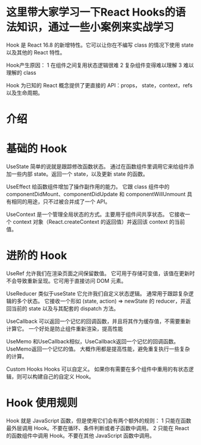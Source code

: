 # 这里带大家学习一下React Hooks的语法知识，通过一些小案例来实战学习

Hook 是 React 16.8 的新增特性。它可以让你在不编写 class 的情况下使用 state 以及其他的 React 特性。

Hook产生原因：
1 在组件之间复用状态逻辑很难
2 复杂组件变得难以理解
3 难以理解的 class

Hook 为已知的 React 概念提供了更直接的 API：props， state，context，refs 以及生命周期。

# 介绍
# 基础的 Hook
UseState  简单的说就是跟踪修改函数状态。
通过在函数组件里调用它来给组件添加一些内部 state。返回一个 state，以及更新 state 的函数。

UseEffect  给函数组件增加了操作副作用的能力。
它跟 class 组件中的 componentDidMount、componentDidUpdate 和 componentWillUnmount 具有相同的用途，只不过被合并成了一个 API。

UseContext 是一个管理全局状态的方式。主要用于组件间共享状态。
它接收一个 context 对象（React.createContext 的返回值）并返回该 context 的当前值。

# 进阶的 Hook

UseRef 允许我们在渲染页面之间保留数值。
它可用于存储可变值，该值在更新时不会导致重新呈现。它可用于直接访问 DOM 元素。

UseReducer 类似于useState 它允许我们自定义状态逻辑。
通常用于跟踪复杂逻辑的多个状态。
它接收一个形如 (state, action) => newState 的 reducer，并返回当前的 state 以及与其配套的 dispatch 方法。

UseCallback 可以返回一个记忆的回调函数，并且将其作为缓存值，不需要重新计算它。
一个好处是防止组件重新渲染，提高性能

UseMemo 和UseCallback相似，UseCallback返回一个记忆的回调函数。
UseMemo返回一个记忆的值。
大概作用都是提高性能，避免重复执行一些复杂的计算。


Custom Hooks
Hooks 可以自定义。
如果你有需要在多个组件中重用的有状态逻辑，则可以构建自己的自定义 Hook。


# Hook 使用规则
Hook 就是 JavaScript 函数，但是使用它们会有两个额外的规则：
1 只能在函数最外层调用 Hook。不要在循环、条件判断或者子函数中调用。
2 只能在 React 的函数组件中调用 Hook。不要在其他 JavaScript 函数中调用。
